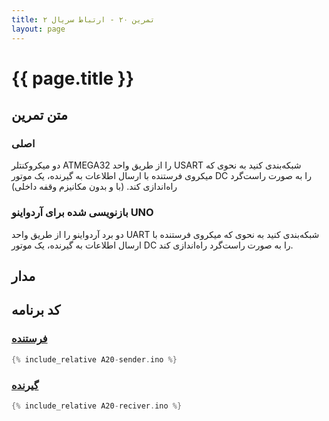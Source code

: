 ```yaml
---
title: تمرین ۲۰ - ارتباط سریال ۲
layout: page
---
```


# {{ page.title }}

## متن تمرین

### اصلی 

دو میکروکنتلر ATMEGA32 را از طریق واحد USART شبکه‌بندی کنید به نحوی که میکروی فرستنده با ارسال اطلاعات به گیرنده، یک موتور DC را به صورت راست‌گرد راه‌اندازی کند. (با و بدون مکانیزم وقفه داخلی)

### بازنویسی شده برای آردواینو UNO

دو برد آردواینو را از طریق واحد UART شبکه‌بندی کنید به نحوی که میکروی فرستنده با ارسال اطلاعات به گیرنده، یک موتور DC را به صورت راست‌گرد راه‌اندازی کند.

## مدار



## کد برنامه

### [فرستنده](A20-sender.ino)

```c
{% include_relative A20-sender.ino %}
```

### [گیرنده](A20-reciver.ino)

```c
{% include_relative A20-reciver.ino %}
```
